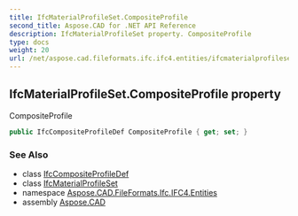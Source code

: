 ```yaml
---
title: IfcMaterialProfileSet.CompositeProfile
second_title: Aspose.CAD for .NET API Reference
description: IfcMaterialProfileSet property. CompositeProfile
type: docs
weight: 20
url: /net/aspose.cad.fileformats.ifc.ifc4.entities/ifcmaterialprofileset/compositeprofile/
---
```

## IfcMaterialProfileSet.CompositeProfile property

CompositeProfile

```csharp
public IfcCompositeProfileDef CompositeProfile { get; set; }
```

### See Also

* class [IfcCompositeProfileDef](../../ifccompositeprofiledef/)
* class [IfcMaterialProfileSet](../)
* namespace [Aspose.CAD.FileFormats.Ifc.IFC4.Entities](../../ifcmaterialprofileset/)
* assembly [Aspose.CAD](../../../)


